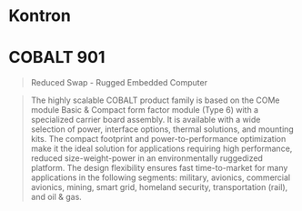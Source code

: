 # Kontron

# COBALT 901

> Reduced Swap - Rugged Embedded Computer

> The highly scalable COBALT product family is based on the COMe module Basic & Compact form factor module (Type 6) with a specialized carrier board assembly. It is available with a wide selection of power, interface options, thermal solutions, and mounting kits. The compact footprint and power-to-performance optimization make it the ideal solution for applications requiring high performance, reduced size-weight-power in an environmentally ruggedized platform. The design flexibility ensures fast time-to-market for many applications in the following segments: military, avionics, commercial avionics, mining, smart grid, homeland security, transportation (rail), and oil & gas.